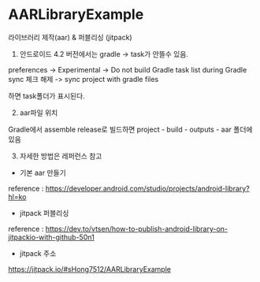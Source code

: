 # AARLibraryExample

라이브러리 제작(aar) & 퍼블리싱 (jitpack)

1. 안드로이드 4.2 버전에서는 gradle -> task가 안뜰수 있음. 

preferences -> Experimental -> Do not build Gradle task list during Gradle sync 체크 해제 -> sync project with gradle files

하면 task폴더가 표시된다.


2. aar파일 위치
 
Gradle에서 assemble release로 빌드하면 project - build - outputs - aar 폴더에 있음


3. 자세한 방법은 레퍼런스 참고 

- 기본 aar 만들기

reference : https://developer.android.com/studio/projects/android-library?hl=ko

- jitpack 퍼블리싱

reference : https://dev.to/vtsen/how-to-publish-android-library-on-jitpackio-with-github-50n1

- jitpack 주소

https://jitpack.io/#sHong7512/AARLibraryExample
